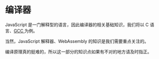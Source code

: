 # 编译器

JavaScript 是一门解释型的语言，因此编译器的相关基础知识，我们将以 C 语言、[GCC ](https://zh.wikipedia.org/wiki/GCC)为例。

当然，JavaScript 解释器、WebAssembly 的知识是我们需要重点关注的。

编译原理真的挺难的，所以这一部分的知识点如果有不对的地方请及时指正。

